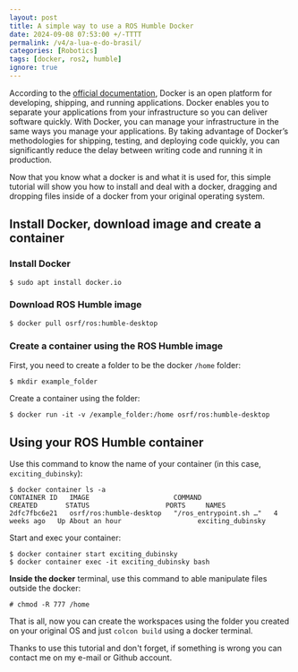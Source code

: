 ```yaml
---
layout: post
title: A simple way to use a ROS Humble Docker
date: 2024-09-08 07:53:00 +/-TTTT
permalink: /v4/a-lua-e-do-brasil/
categories: [Robotics]
tags: [docker, ros2, humble]
ignore: true
---
```


According to the [official documentation](https://docs.docker.com/get-started/overview/), Docker is an open platform for developing, shipping, and running applications. Docker enables you to separate your applications from your infrastructure so you can deliver software quickly. With Docker, you can manage your infrastructure in the same ways you manage your applications. By taking advantage of Docker’s methodologies for shipping, testing, and deploying code quickly, you can significantly reduce the delay between writing code and running it in production. 

Now that you know what a docker is and what it is used for, this simple tutorial will show you how to install and deal with a docker, dragging and dropping files inside of a docker from your original operating system.

## Install Docker, download image and create a container
### Install Docker
```terminal
$ sudo apt install docker.io
```

### Download ROS Humble image
```terminal
$ docker pull osrf/ros:humble-desktop
```

### Create a container using the ROS Humble image
First, you need to create a folder to be the docker `/home` folder:
```terminal
$ mkdir example_folder
```

Create a container using the folder:
```terminal
$ docker run -it -v /example_folder:/home osrf/ros:humble-desktop
```

## Using your ROS Humble container 

Use this command to know the name of your container (in this case, `exciting_dubinsky`): 

```terminal
$ docker container ls -a
CONTAINER ID   IMAGE                     COMMAND                  CREATED       STATUS                   PORTS     NAMES
2dfc7fbc6e21   osrf/ros:humble-desktop   "/ros_entrypoint.sh …"   4 weeks ago   Up About an hour                   exciting_dubinsky
```
Start and exec your container:
```terminal
$ docker container start exciting_dubinsky
$ docker container exec -it exciting_dubinsky bash
```
**Inside the docker** terminal, use this command to able manipulate files outside the docker:
```terminal
# chmod -R 777 /home
```

That is all, now you can create the workspaces using the folder you created on your original OS and just `colcon build` using a docker terminal.

Thanks to use this tutorial and don't forget, if something is wrong you can contact me on my e-mail or Github account.
